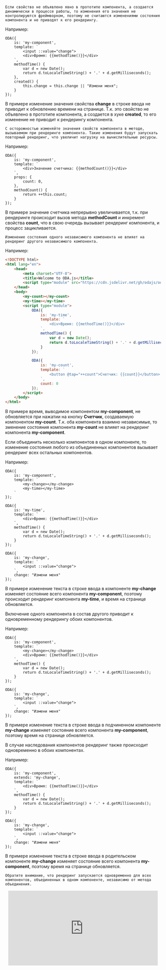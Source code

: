 ﻿```warning_md
Если свойство не объявлено явно в прототипе компонента, а создается динамически в процессе работы, то изменения его значения не контролируются фреймворком, поэтому не считаются изменениями состояния компонента и не приводят к его рендерингу.
```

Например:

```javascript_run_edit_[my-component.js]
ODA({
    is: 'my-component',
    template: `
        <input ::value="change">
        <div>Время: {{methodTime()}}</div>
    `,
    methodTime() {
        var d = new Date();
        return d.toLocaleTimeString() + '.' + d.getMilliseconds();
    },
    created() {
        this.change = this.change || "Измени меня";
    }
});
```

В примере изменение значения свойства **change** в строке ввода не приводит к обновлению времени на странице. Т.к. это свойство не объявлено в прототипе компонента, а создается в хуке **created**, то его изменение не приводит к рендерингу компонента.

```warning_md
С осторожностью изменяйте значения свойств компонента в методе, вызываемом при рендеринге компонента. Такие изменения будут запускать повторный рендеринг, что увеличит нагрузку на вычислительные ресурсы.
```

Например:

```javascript_run_edit_[my-component.js]
ODA({
    is: 'my-component',
    template: `
        <div>Значение счетчика: {{methodCount()}}</div>
    `,
    props: {
        count: 0,
    },
    methodCount() {
        return ++this.count;
    }
});
```

В примере значение счетчика непрерывно увеличивается, т.к. при рендеринге происходит вызов метода **methodCount** и инкремент свойства **count**, что в свою очередь вызывает рендеринг компонента, и процесс зацикливается.

```info_md
Изменение состояния одного независимого компонента не влияет на рендеринг другого независимого компонента.
```

Например:

```html run_edit
<!DOCTYPE html>
<html lang="en">
    <head>
        <meta charset="UTF-8">
        <title>Welcome to ODA.js</title>
        <script type="module" src="https://cdn.jsdelivr.net/gh/odajs/oda-framework/oda.js"></script>
    </head>
    <body>
        <my-count></my-count>
        <my-time></my-time>
        <script type="module">
            ODA({
                is: 'my-time',
                template: `
                    <div>Время: {{methodTime()}}</div>
                `,
                methodTime() {
                    var d = new Date();
                    return d.toLocaleTimeString() + '.' + d.getMilliseconds();
                }
            });

            ODA({
                is: 'my-count',
                template: `
                    <button @tap="++count">Счетчик: {{count}}</button>
                `,
                count: 0
            });
        </script>
    </body>
</html>
```

В примере время, выводимое компонентом **my-component**, не обновляется при нажатии на кнопку **Счетчик**, создаваемую компонентом **my-count**. Т.к. оба компонента взаимно независимые, то зменение состояния компонента **my-count** не влияет на рендеринг компонента **my-component**.

Если объединить несколько компонентов в одном компоненте, то изменение состояния любого из объединенных компонентов вызывает рендеринг всех остальных компонентов.

Например:

```javascript_run_edit_[my-component.js]
ODA({
    is: 'my-component',
    template: `
        <my-change></my-change>
        <my-time></my-time>
    `
});

ODA({
    is: 'my-time',
    template: `
        <div>Время: {{methodTime()}}</div>
    `,
    methodTime() {
        var d = new Date();
        return d.toLocaleTimeString() + '.' + d.getMilliseconds();
    }
});

ODA({
    is: 'my-change',
    template: `
        <input ::value="change">
    `,
    change: "Измени меня"
});
```

В примере изменение текста в строке ввода в компоненте **my-change** изменяет состояние всего компонента **my-component**, поэтому происходит рендеринг компонента **my-time**, и время на странице обновляется.

Включение одного компонента в состав другого приводит к одновременному рендерингу обоих компонентов.

Например:

```javascript_run_edit_[my-component.js]
ODA({
    is: 'my-component',
    template: `
        <my-change></my-change>
        <div>Время: {{methodTime()}}</div>
    `,
    methodTime() {
        var d = new Date();
        return d.toLocaleTimeString() + '.' + d.getMilliseconds();
    }
});

ODA({
    is: 'my-change',
    template: `
        <input ::value="change">
    `,
    change: "Измени меня"
});
```

В примере изменение текста в строке ввода в подчиненном компоненте **my-change** изменяет состояние всего компонента **my-component**, поэтому время на странице обновляется.

В случае наследования компонентов рендеринг также происходит одновременно в обоих компонентах.

Например:

```javascript_run_edit_[my-component.js]
ODA({
    is: 'my-component',
    extends: 'my-change',
    template: `
        <div>Время: {{methodTime()}}</div>
    `,
    methodTime() {
        var d = new Date();
        return d.toLocaleTimeString() + '.' + d.getMilliseconds();
    }
});

ODA({
    is: 'my-change',
    template: `
        <input ::value="change">
    `,
    change: "Измени меня"
});
```

В примере изменение текста в строке ввода в родительском компоненте **my-change** изменяет состояние всего компонента **my-component**, поэтому время на странице обновляется.

```info_md
Обратите внимание, что рендеринг запускается одновременно для всех компонентов, объединенных в одном компоненте, независимо от метода объединения.
```

<div style="position:relative;padding-bottom:48%; margin:10px">
    <iframe src="https://www.youtube.com/embed/a7TpcKYebLY?start=0" frameborder="0" allow="accelerometer; autoplay; encrypted-media; gyroscope; picture-in-picture" allowfullscreen
    	style="position:absolute;width:100%;height:100%;"></iframe>
</div>